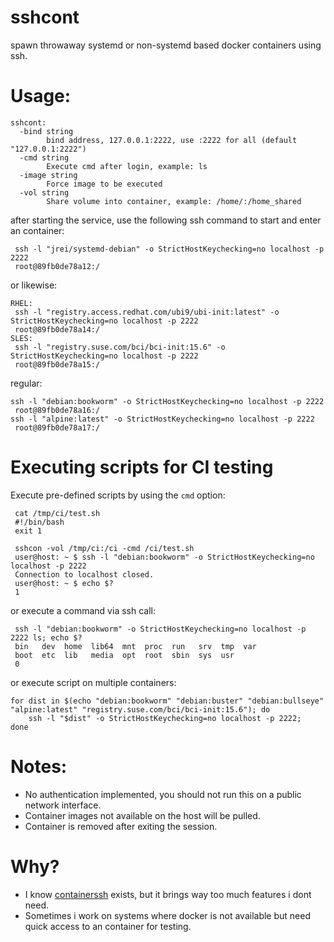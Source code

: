# sshcont

spawn throwaway systemd or non-systemd based docker containers using ssh.

# Usage:

```
sshcont:
  -bind string
        bind address, 127.0.0.1:2222, use :2222 for all (default "127.0.0.1:2222")
  -cmd string
        Execute cmd after login, example: ls
  -image string
        Force image to be executed
  -vol string
        Share volume into container, example: /home/:/home_shared
```


after starting the service, use the following ssh command to start and enter an
container:

```
 ssh -l "jrei/systemd-debian" -o StrictHostKeychecking=no localhost -p 2222
 root@89fb0de78a12:/
```

or likewise:

```
RHEL:
 ssh -l "registry.access.redhat.com/ubi9/ubi-init:latest" -o StrictHostKeychecking=no localhost -p 2222
 root@89fb0de78a14:/
SLES:
 ssh -l "registry.suse.com/bci/bci-init:15.6" -o StrictHostKeychecking=no localhost -p 2222
 root@89fb0de78a15:/
```

regular:

```
ssh -l "debian:bookworm" -o StrictHostKeychecking=no localhost -p 2222
 root@89fb0de78a16:/
ssh -l "alpine:latest" -o StrictHostKeychecking=no localhost -p 2222
 root@89fb0de78a17:/
```

# Executing scripts for CI testing

Execute pre-defined scripts by using the `cmd` option:

```
 cat /tmp/ci/test.sh
 #!/bin/bash
 exit 1

 sshcon -vol /tmp/ci:/ci -cmd /ci/test.sh
 user@host: ~ $ ssh -l "debian:bookworm" -o StrictHostKeychecking=no localhost -p 2222
 Connection to localhost closed.
 user@host: ~ $ echo $?
 1
```

or execute a command via ssh call:

```
 ssh -l "debian:bookworm" -o StrictHostKeychecking=no localhost -p 2222 ls; echo $?
 bin   dev  home  lib64  mnt  proc  run   srv  tmp  var
 boot  etc  lib   media  opt  root  sbin  sys  usr
 0
```


or execute script on multiple containers:

```
for dist in $(echo "debian:bookworm" "debian:buster" "debian:bullseye"
"alpine:latest" "registry.suse.com/bci/bci-init:15.6"); do
    ssh -l "$dist" -o StrictHostKeychecking=no localhost -p 2222;
done
```

# Notes:

* No authentication implemented, you should not run this on a public network
  interface.
* Container images not available on the host will be pulled.
* Container is removed after exiting the session.

# Why?

* I know [containerssh](https://github.com/containerssh) exists, but it brings
  way too much features i dont need.
* Sometimes i work on systems where docker is not available but need quick
  access to an container for testing.
